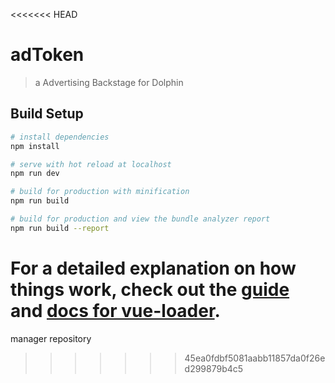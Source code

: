 <<<<<<< HEAD
# adToken

> a Advertising  Backstage for Dolphin

## Build Setup

``` bash
# install dependencies
npm install

# serve with hot reload at localhost
npm run dev

# build for production with minification
npm run build

# build for production and view the bundle analyzer report
npm run build --report
```

For a detailed explanation on how things work, check out the [guide](http://vuejs-templates.github.io/webpack/) and [docs for vue-loader](http://vuejs.github.io/vue-loader).
=======

manager repository
>>>>>>> 45ea0fdbf5081aabb11857da0f26ed299879b4c5

